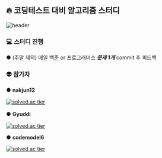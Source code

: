 ## 🔥 코딩테스트 대비 알고리즘 스터디
![header](https://capsule-render.vercel.app/api?type=waving&color=auto&height=300&section=header&text=Break%20Algorithms&fontSize=90)
### 💻 스터디 진행
● (주말 제외) 매일 백준 or 프로그래머스 ***문제 1개*** commit 후 피드백
### 👽 참가자
● **nakjun12** 　　　　　　　　　　　　　　　  　　　　　　　　　　　  　　　　　

[![solved.ac tier](http://mazassumnida.wtf/api/generate_badge?boj=nakjun12)](https://solved.ac/nakjun12)

● **Gyuddi** 　　

[![solved.ac tier](http://mazassumnida.wtf/api/generate_badge?boj=Gyuddi)](https://solved.ac/Gyuddi)

● **codemodel6**

[![solved.ac tier](http://mazassumnida.wtf/api/generate_badge?boj=codemodel6)](https://solved.ac/codemodel6)
